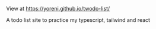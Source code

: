 View at https://yoreni.github.io/twodo-list/

A todo list site to practice my typescript, tailwind and react